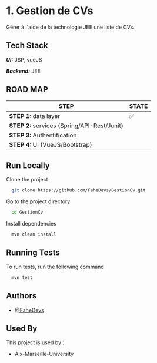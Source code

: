  # 1. Gestion de CVs

Gérer à l'aide de la technologie JEE une liste de CVs. 


## Tech Stack

**_UI:_** JSP, vueJS

**_Backend:_** JEE


## ROAD MAP 

| STEP                                         | STATE |
|----------------------------------------------|-------|
| **STEP 1:** data layer                       | ✅     |
| **STEP 2:** services (Spring/API-Rest/Junit) |       |
| **STEP 3:** Authentification                 |       |
| **STEP 4:** UI  (VueJS/Bootstrap)       |       |


## Run Locally

Clone the project

```bash
  git clone https://github.com/FaheDevs/GestionCv.git
```

Go to the project directory

```bash
  cd GestionCv
```

Install dependencies

```bash
  mvn clean install
```

## Running Tests

To run tests, run the following command

```bash
  mvn test 
```


## Authors

- [@FaheDevs](https://www.github.com/FaheDevs)


## Used By

This project is used by :

- Aix-Marseille-University
